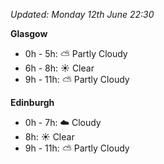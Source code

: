 *Updated: Monday 12th June 22:30*

**Glasgow**

* 0h - 5h: :partly_sunny: Partly Cloudy
* 6h - 8h: :sunny: Clear
* 9h - 11h: :partly_sunny: Partly Cloudy

**Edinburgh**

* 0h - 7h: :cloud: Cloudy
* 8h: :sunny: Clear
* 9h - 11h: :partly_sunny: Partly Cloudy
